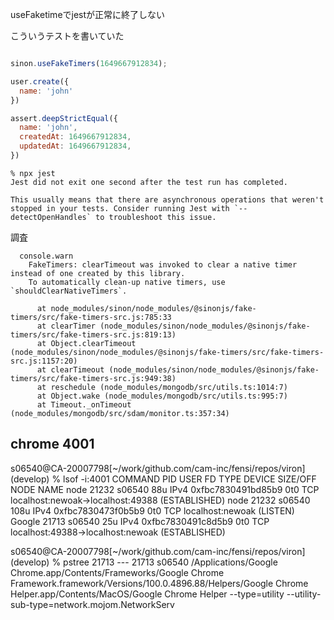 useFaketimeでjestが正常に終了しない

こういうテストを書いていた

```js

sinon.useFakeTimers(1649667912834);

user.create({
  name: 'john'
})

assert.deepStrictEqual({
  name: 'john',
  createdAt: 1649667912834,
  updatedAt: 1649667912834,
})
```

```shell
% npx jest
Jest did not exit one second after the test run has completed.

This usually means that there are asynchronous operations that weren't stopped in your tests. Consider running Jest with `--detectOpenHandles` to troubleshoot this issue.
```

調査

```shell
  console.warn
    FakeTimers: clearTimeout was invoked to clear a native timer instead of one created by this library.
    To automatically clean-up native timers, use `shouldClearNativeTimers`.

      at node_modules/sinon/node_modules/@sinonjs/fake-timers/src/fake-timers-src.js:785:33
      at clearTimer (node_modules/sinon/node_modules/@sinonjs/fake-timers/src/fake-timers-src.js:819:13)
      at Object.clearTimeout (node_modules/sinon/node_modules/@sinonjs/fake-timers/src/fake-timers-src.js:1157:20)
      at clearTimeout (node_modules/sinon/node_modules/@sinonjs/fake-timers/src/fake-timers-src.js:949:38)
      at reschedule (node_modules/mongodb/src/utils.ts:1014:7)
      at Object.wake (node_modules/mongodb/src/utils.ts:995:7)
      at Timeout._onTimeout (node_modules/mongodb/src/sdam/monitor.ts:357:34)
```


## chrome 4001
s06540@CA-20007798[~/work/github.com/cam-inc/fensi/repos/viron] (develop) % lsof -i:4001
COMMAND     PID   USER   FD   TYPE             DEVICE SIZE/OFF NODE NAME
node      21232 s06540   88u  IPv4 0xfbc7830491bd85b9      0t0  TCP localhost:newoak->localhost:49388 (ESTABLISHED)
node      21232 s06540  108u  IPv4 0xfbc7830473f0b5b9      0t0  TCP localhost:newoak (LISTEN)
Google    21713 s06540   25u  IPv4 0xfbc7830491c8d5b9      0t0  TCP localhost:49388->localhost:newoak (ESTABLISHED)

s06540@CA-20007798[~/work/github.com/cam-inc/fensi/repos/viron] (develop) % pstree 21713
--- 21713 s06540 /Applications/Google Chrome.app/Contents/Frameworks/Google Chrome Framework.framework/Versions/100.0.4896.88/Helpers/Google Chrome Helper.app/Contents/MacOS/Google Chrome Helper --type=utility --utility-sub-type=network.mojom.NetworkServ
